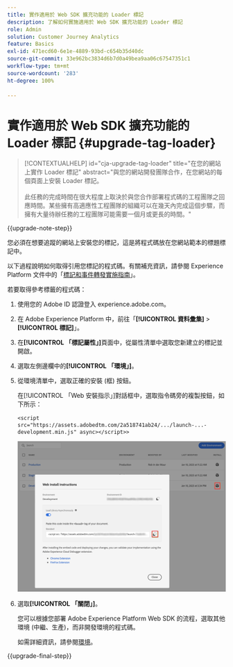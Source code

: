 ```yaml
---
title: 實作適用於 Web SDK 擴充功能的 Loader 標記
description: 了解如何實施適用於 Web SDK 擴充功能的 Loader 標記
role: Admin
solution: Customer Journey Analytics
feature: Basics
exl-id: 471ecd60-6e1e-4889-93bd-c654b35d40dc
source-git-commit: 33e962bc3834d6b7d0a49bea9aa06c67547351c1
workflow-type: tm+mt
source-wordcount: '283'
ht-degree: 100%

---
```


# 實作適用於 Web SDK 擴充功能的 Loader 標記 {#upgrade-tag-loader}

<!-- markdownlint-disable MD034 -->

>[!CONTEXTUALHELP]
>id="cja-upgrade-tag-loader"
>title="在您的網站上實作 Loader 標記"
>abstract="與您的網站開發團隊合作，在您網站的每個頁面上安裝 Loader 標記。<br><br>此任務的完成時間在很大程度上取決於與您合作部署程式碼的工程團隊之回應時間。某些擁有高適應性工程團隊的組織可以在幾天內完成這個步驟，而擁有大量待辦任務的工程團隊可能需要一個月或更長的時間。"

<!-- markdownlint-enable MD034 -->

{{upgrade-note-step}}

您必須在想要追蹤的網站上安裝您的標記，這是將程式碼放在您網站範本的標題標記中。

以下過程說明如何取得引用您標記的程式碼。有關補充資訊，請參閱 Experience Platform 文件中的「[標記和事件轉發實施指南](https://experienceleague.adobe.com/zh-hant/docs/experience-platform/tags/get-started/implementation-guides)」。

若要取得參考標籤的程式碼：

1. 使用您的 Adobe ID 認證登入 experience.adobe.com。

1. 在 Adobe Experience Platform 中，前往「**[!UICONTROL 資料彙集]** > **[!UICONTROL 標記]**」。

1. 在&#x200B;**[!UICONTROL 「標記屬性」]**&#x200B;頁面中，從屬性清單中選取您新建立的標記並開啟。

1. 選取左側邊欄中的&#x200B;**[!UICONTROL 「環境」]**。

1. 從環境清單中，選取正確的安裝 (框) 按鈕。

   在[!UICONTROL 「Web 安裝指示」]對話框中，選取指令碼旁的複製按鈕，如下所示：

   ```
   <script src="https://assets.adobedtm.com/2a518741ab24/.../launch-...-development.min.js" async></script>>
   ```

   ![環境](assets/environment.png)

1. 選取&#x200B;**[!UICONTROL 「關閉」]**。

   您可以根據您部署 Adobe Experience Platform Web SDK 的流程，選取其他環境 (中繼、生產)，而非開發環境的程式碼。

   如需詳細資訊，請參閱[環境](https://experienceleague.adobe.com/docs/experience-platform/tags/publish/environments/environments.html?lang=zh-Hant&)。

{{upgrade-final-step}}
